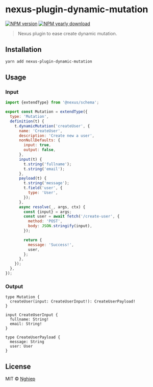 # nexus-plugin-dynamic-mutation

[![NPM version](https://img.shields.io/npm/v/nexus-plugin-dynamic-mutation.svg)](https://www.npmjs.com/package/nexus-plugin-dynamic-mutation)
[![NPM yearly download](https://img.shields.io/npm/dy/nexus-plugin-dynamic-mutation.svg)](https://www.npmjs.com/package/nexus-plugin-dynamic-mutation)

> Nexus plugin to ease create dynamic mutation.

## Installation

```bash
yarn add nexus-plugin-dynamic-mutation
```

## Usage

### Input

```js
import {extendType} from '@nexus/schema';

export const Mutation = extendType({
  type: 'Mutation',
  definition(t) {
    t.dynamicMutation('createUser', {
      name: 'CreateUser',
      description: 'Create new a user',
      nonNullDefaults: {
        input: true,
        output: false,
      },
      input(t) {
        t.string('fullname');
        t.string('email');
      },
      payload(t) {
        t.string('message');
        t.field('user', {
          type: 'User',
        });
      },
      async resolve(_, args, ctx) {
        const {input} = args;
        const user = await fetch('/create-user', {
          method: 'POST',
          body: JSON.stringify(input),
        });

        return {
          message: 'Success!',
          user,
        };
      },
    });
  },
});
```

### Output

```gql
type Mutation {
  createUser(input: CreateUserInput!): CreateUserPayload!
}

input CreateUserInput {
  fullname: String!
  email: String!
}

type CreateUserPayload {
  message: String
  user: User
}
```

## License

MIT © [Nghiep](mailto:me@nghiepit.dev)
